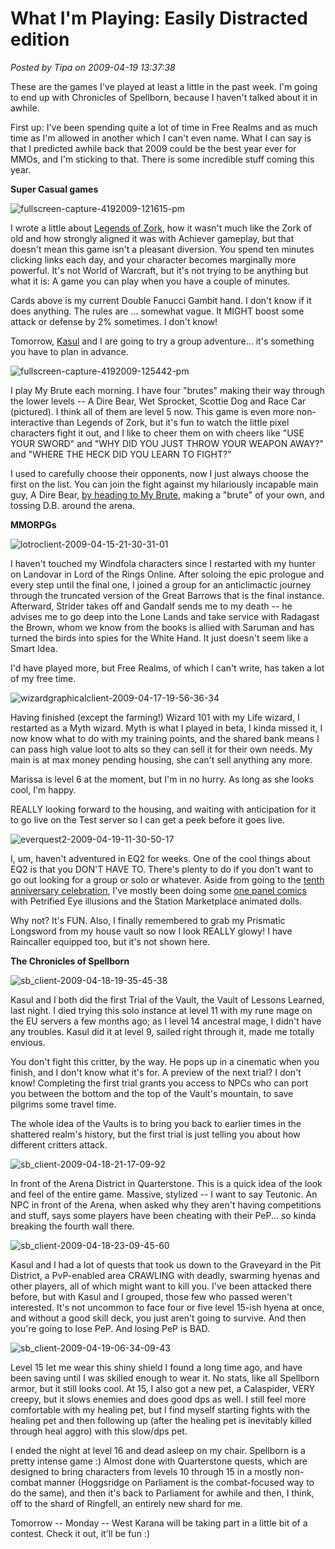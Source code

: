 # What I'm Playing: Easily Distracted edition

*Posted by Tipa on 2009-04-19 13:37:38*

These are the games I've played at least a little in the past week. I'm going to end up with Chronicles of Spellborn, because I haven't talked about it in awhile.

First up: I've been spending quite a lot of time in Free Realms and as much time as I'm allowed in another which I can't even name. What I can say is that I predicted awhile back that 2009 could be the best year ever for MMOs, and I'm sticking to that. There is some incredible stuff coming this year.

**Super Casual games**

![fullscreen-capture-4192009-121615-pm](../../../uploads/2009/04/fullscreen-capture-4192009-121615-pm.jpg "fullscreen-capture-4192009-121615-pm")

I wrote a little about [Legends of Zork](../../../index.php/2009/04/17/achiever-games-legends-of-zork-and-progress-quest/), how it wasn't much like the Zork of old and how strongly aligned it was with Achiever gameplay, but that doesn't mean this game isn't a pleasant diversion. You spend ten minutes clicking links each day, and your character becomes marginally more powerful. It's not World of Warcraft, but it's not trying to be anything but what it is: A game you can play when you have a couple of minutes.

Cards above is my current Double Fanucci Gambit hand. I don't know if it does anything. The rules are ... somewhat vague. It MIGHT boost some attack or defense by 2% sometimes. I don't know!

Tomorrow, [Kasul](http://shatteredblog.wordpress.com) and I are going to try a group adventure... it's something you have to plan in advance.

![fullscreen-capture-4192009-125442-pm](../../../uploads/2009/04/fullscreen-capture-4192009-125442-pm.jpg "fullscreen-capture-4192009-125442-pm")

I play My Brute each morning. I have four "brutes" making their way through the lower levels -- A Dire Bear, Wet Sprocket, Scottie Dog and Race Car (pictured). I think all of them are level 5 now. This game is even more non-interactive than Legends of Zork, but it's fun to watch the little pixel characters fight it out, and I like to cheer them on with cheers like "USE YOUR SWORD" and "WHY DID YOU JUST THROW YOUR WEAPON AWAY?" and "WHERE THE HECK DID YOU LEARN TO FIGHT?"

I used to carefully choose their opponents, now I just always choose the first on the list. You can join the fight against my hilariously incapable main guy, A Dire Bear, [by heading to My Brute](http://a-dire-bear.mybrute.com/), making a "brute" of your own, and tossing D.B. around the arena.

**MMORPGs**

![lotroclient-2009-04-15-21-30-31-01](../../../uploads/2009/04/lotroclient-2009-04-15-21-30-31-01.jpg "lotroclient-2009-04-15-21-30-31-01")

I haven't touched my Windfola characters since I restarted with my hunter on Landovar in Lord of the Rings Online. After soloing the epic prologue and every step until the final one, I joined a group for an anticlimactic journey through the truncated version of the Great Barrows that is the final instance. Afterward, Strider takes off and Gandalf sends me to my death -- he advises me to go deep into the Lone Lands and take service with Radagast the Brown, whom we know from the books is allied with Saruman and has turned the birds into spies for the White Hand. It just doesn't seem like a Smart Idea.

I'd have played more, but Free Realms, of which I can't write, has taken a lot of my free time.

![wizardgraphicalclient-2009-04-17-19-56-36-34](../../../uploads/2009/04/wizardgraphicalclient-2009-04-17-19-56-36-34.jpg "wizardgraphicalclient-2009-04-17-19-56-36-34")

Having finished (except the farming!) Wizard 101 with my Life wizard, I restarted as a Myth wizard. Myth is what I played in beta, I kinda missed it, I now know what to do with my training points, and the shared bank means I can pass high value loot to alts so they can sell it for their own needs. My main is at max money pending housing, she can't sell anything any more.

Marissa is level 6 at the moment, but I'm in no hurry. As long as she looks cool, I'm happy.

REALLY looking forward to the housing, and waiting with anticipation for it to go live on the Test server so I can get a peek before it goes live.

![everquest2-2009-04-19-11-30-50-17](../../../uploads/2009/04/everquest2-2009-04-19-11-30-50-17.jpg "everquest2-2009-04-19-11-30-50-17")

I, um, haven't adventured in EQ2 for weeks. One of the cool things about EQ2 is that you DON'T HAVE TO. There's plenty to do if you don't want to go out looking for a group or solo or whatever. Aside from going to the [tenth anniversary celebration](../../../index.php/2009/04/17/happy-10th-birthday-everquest/), I've mostly been doing some [one panel comics](../../../index.php/category/general/humor/one-panel-comix/) with Petrified Eye illusions and the Station Marketplace animated dolls.

Why not? It's FUN. Also, I finally remembered to grab my Prismatic Longsword from my house vault so now I look REALLY glowy! I have Raincaller equipped too, but it's not shown here.

**The Chronicles of Spellborn**

![sb_client-2009-04-18-19-35-45-38](../../../uploads/2009/04/sb_client-2009-04-18-19-35-45-38.jpg "sb_client-2009-04-18-19-35-45-38")

Kasul and I both did the first Trial of the Vault, the Vault of Lessons Learned, last night. I died trying this solo instance at level 11 with my rune mage on the EU servers a few months ago; as I level 14 ancestral mage, I didn't have any troubles. Kasul did it at level 9, sailed right through it, made me totally envious.

You don't fight this critter, by the way. He pops up in a cinematic when you finish, and I don't know what it's for. A preview of the next trial? I don't know! Completing the first trial grants you access to NPCs who can port you between the bottom and the top of the Vault's mountain, to save pilgrims some travel time.

The whole idea of the Vaults is to bring you back to earlier times in the shattered realm's history, but the first trial is just telling you about how different critters attack.

![sb_client-2009-04-18-21-17-09-92](../../../uploads/2009/04/sb_client-2009-04-18-21-17-09-92.jpg "sb_client-2009-04-18-21-17-09-92")

In front of the Arena District in Quarterstone. This is a quick idea of the look and feel of the entire game. Massive, stylized -- I want to say Teutonic. An NPC in front of the Arena, when asked why they aren't having competitions and stuff, says some players have been cheating with their PeP... so kinda breaking the fourth wall there.

![sb_client-2009-04-18-23-09-45-60](../../../uploads/2009/04/sb_client-2009-04-18-23-09-45-60.jpg "sb_client-2009-04-18-23-09-45-60")

Kasul and I had a lot of quests that took us down to the Graveyard in the Pit District, a PvP-enabled area CRAWLING with deadly, swarming hyenas and other players, all of which might want to kill you. I've been attacked there before, but with Kasul and I grouped, those few who passed weren't interested. It's not uncommon to face four or five level 15-ish hyena at once, and without a good skill deck, you just aren't going to survive. And then you're going to lose PeP. And losing PeP is BAD.

![sb_client-2009-04-19-06-34-09-43](../../../uploads/2009/04/sb_client-2009-04-19-06-34-09-43.jpg "sb_client-2009-04-19-06-34-09-43")

Level 15 let me wear this shiny shield I found a long time ago, and have been saving until I was skilled enough to wear it. No stats, like all Spellborn armor, but it still looks cool. At 15, I also got a new pet, a Calaspider, VERY creepy, but it slows enemies and does good dps as well. I still feel more comfortable with my healing pet, but I find myself starting fights with the healing pet and then following up (after the healing pet is inevitably killed through heal aggro) with this slow/dps pet.

I ended the night at level 16 and dead asleep on my chair. Spellborn is a pretty intense game :) Almost done with Quarterstone quests, which are designed to bring characters from levels 10 through 15 in a mostly non-combat manner (Hoggsridge on Parliament is the combat-focused way to do the same), and then it's back to Parliament for awhile and then, I think, off to the shard of Ringfell, an entirely new shard for me.

Tomorrow -- Monday -- West Karana will be taking part in a little bit of a contest. Check it out, it'll be fun :)

